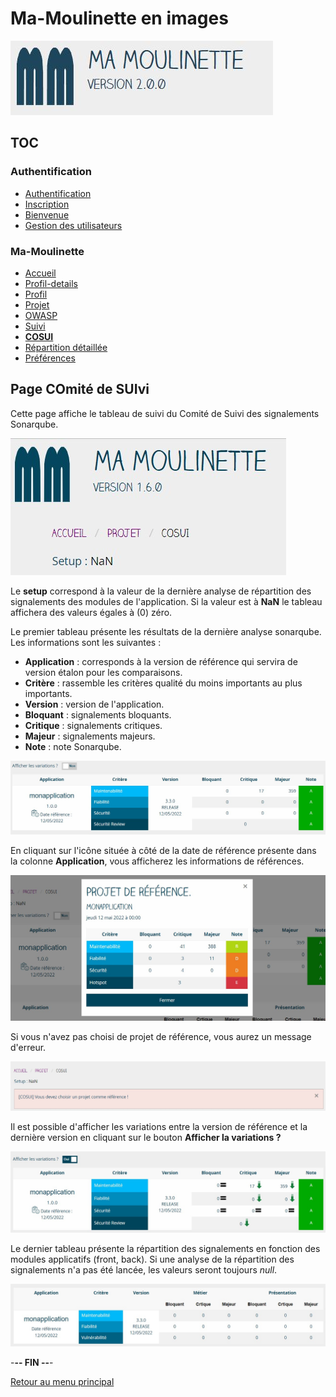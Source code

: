 # Ma-Moulinette en images

![Ma-Moulinette](/documentation/ressources/home-000.jpg)

## TOC

### Authentification

* [Authentification](/documentation/authentification.md)
* [Inscription](/documentation/inscription.md)
* [Bienvenue]((/documentation/bienvenue.md))
* [Gestion des utilisateurs](utilisateur.md)

### Ma-Moulinette

* [Accueil](/documentation/accueil.md)
* [Profil-details](/documentation/profil-details.md)
* [Profil](/documentation/profil.md)
* [Projet](/documentation/projet.md)
* [OWASP](/documentation/owasp.md)
* [Suivi](/documentation/suivi.md)
* [**COSUI**](/documentation/cosui.md)
* [Répartition détaillée](/documentation/repartition_details.md)
* [Préférences](/documentation/preferences.md)

## Page COmité de SUIvi

Cette page affiche le tableau de suivi du Comité de Suivi des signalements Sonarqube.

![suivi](/documentation/ressources/cosui-001.jpg)

Le **setup** correspond à la valeur de la dernière analyse de répartition des signalements des modules de l'application. Si la valeur est à **NaN** le tableau affichera des valeurs égales à (0) zéro.

Le premier tableau présente les résultats de la dernière analyse sonarqube. Les informations sont les suivantes :

* **Application** : corresponds à la version de référence qui servira de version étalon pour les comparaisons.
* **Critère** : rassemble les critères qualité du moins importants au plus importants.
* **Version** : version de l'application.
* **Bloquant** : signalements bloquants.
* **Critique** : signalements critiques.
* **Majeur** : signalements majeurs.
* **Note** : note Sonarqube.

![suivi](/documentation/ressources/cosui-002.jpg)

En cliquant sur l'icône située à côté de la date de référence présente dans la colonne **Application**, vous afficherez les informations de références.

![suivi](/documentation/ressources/cosui-003.jpg)

Si vous n'avez pas choisi de projet de référence, vous aurez un message d'erreur.

![suivi](/documentation/ressources/cosui-002a.jpg)

Il est possible d'afficher les variations entre la version de référence et la dernière version en cliquant sur le bouton **Afficher la variations ?**

![suivi](/documentation/ressources/cosui-004.jpg)

Le dernier tableau présente la répartition des signalements en fonction des modules applicatifs (front, back). Si une analyse de la répartition des signalements n'a pas été lancée, les valeurs seront toujours *null*.

![suivi](/documentation/ressources/cosui-005.jpg)

-**-- FIN --**-

[Retour au menu principal](/README.md)
